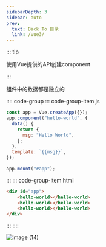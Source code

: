 ```yaml
---
sidebarDepth: 3
sidebar: auto
prev:
  text: Back To 目录
  link: /vue3/
---
```




::: tip

使用Vue提供的API创建component

:::

组件中的数据都是独立的

:::: code-group
::: code-group-item js

```js {2-9}
const app = Vue.createApp({});
app.component("hello-world", {
  data() {
    return {
      msg: "Hello World",
    };
  },
  template: `{{msg}}`,
});

app.mount("#app");
```

:::
::: code-group-item html

```html
<div id="app">
    <hello-world></hello-world>
    <hello-world></hello-world>
    <hello-world></hello-world>
</div>
```

:::
::::

![image (14)](https://gitee.com/q10viking/PictureRepos/raw/master/images//202112031304331.jpg)